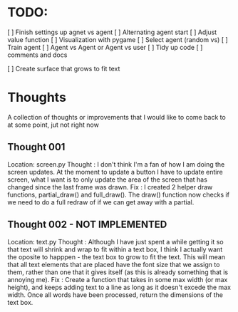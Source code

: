 # TODO:
[ ] Finish settings up agnet vs agent
    [ ] Alternating agent start
    [ ] Adjust value function
[ ] Visualization with pygame
    [ ] Select agent (random vs)
    [ ] Train agent
    [ ] Agent vs Agent or Agent vs user
[ ] Tidy up code
    [ ] comments and docs

[ ] Create surface that grows to fit text


# Thoughts
A collection of thoughts or improvements that I would like to come back to at some point, jut not right now

## Thought 001
Location: screen.py
Thought : I don't think I'm a fan of how I am doing the screen updates. At the moment to update a button I have to update
          entire screen, what I want is to only update the area of the screen that has changed since the last frame was drawn. 
Fix     : I created 2 helper draw functions, partial_draw() and full_draw(). The draw() function now checks if we need to do a 
          full redraw of if we can get away with a partial.

## Thought 002 - NOT IMPLEMENTED
Location: text.py
Thought : Although I have just spent a while getting it so that text will shrink and wrap to fit within a text box, I think
          I actually want the oposite to happpen - the text box to grow to fit the text. This will mean that all text  elements that are placed have the font size that we assign to them, rather than one that it gives itself (as this  is already something that is annoying me).
Fix     : Create a function that takes in some max width (or max height), and keeps adding text to a line as long as it 
          doesn't excede the max width. Once all words have been processed, return the dimensions of the text box.